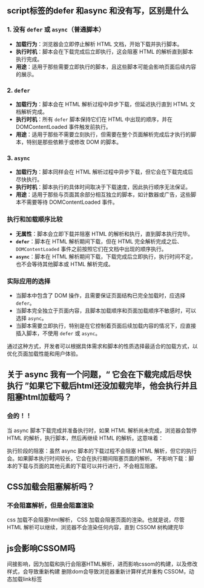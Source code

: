 ## script标签的defer 和async 和没有写，区别是什么

### 1. 没有 `defer` 或 `async`（普通脚本）

- **加载行为**：浏览器会立即停止解析 HTML 文档，开始下载并执行脚本。
- **执行时机**：脚本会在下载完成后立即执行，这会阻塞 HTML 的解析直到脚本执行完成。
- **用途**：适用于那些需要立即执行的脚本，且这些脚本可能会影响页面后续内容的展示。

### 2. `defer`

- **加载行为**：脚本会在 HTML 解析过程中异步下载，但延迟执行直到 HTML 文档解析完成。
- **执行时机**：所有 `defer` 脚本保持它们在 HTML 中出现的顺序，并在 DOMContentLoaded 事件触发前执行。
- **用途**：适用于那些不需要立刻执行，但需要在整个页面解析完成后才执行的脚本，特别是那些依赖于或修改 DOM 的脚本。

### 3. `async`

- **加载行为**：脚本同样会在 HTML 解析过程中异步下载，但它会在下载完成后尽快执行。
- **执行时机**：脚本执行的具体时间取决于下载速度，因此执行顺序无法保证。
- **用途**：适用于那些与页面其余部分相互独立的脚本，如计数器或广告，这些脚本不需要等待 DOMContentLoaded 事件。

### 执行和加载顺序比较

- **无属性**：脚本会立即下载并阻塞 HTML 的解析和执行，直到脚本执行完毕。
- **`defer`**：脚本在 HTML 解析期间下载，但在 HTML 完全解析完成之后、`DOMContentLoaded` 事件之前按照它们在文档中出现的顺序执行。
- **`async`**：脚本在 HTML 解析期间下载，下载完成后立即执行，执行时间不定，也不会等待其他脚本或 HTML 解析完成。

### 实际应用的选择

- 当脚本中包含了 DOM 操作，且需要保证页面结构已完全加载时，应选择 `defer`。
- 当脚本完全独立于页面内容，且脚本加载顺序和页面加载顺序不敏感时，可以选择 `async`。
- 当脚本需要立即执行，特别是在它控制着页面后续加载内容的情况下，应直接插入脚本，不使用 `defer` 或 `async`。

通过这种方式，开发者可以根据具体需求和脚本的性质选择最适合的加载方式，以优化页面加载性能和用户体验。

## 关于  async 我有一个问题，“ 它会在下载完成后尽快执行 ”如果它下载后html还没加载完毕，他会执行并且阻塞html加载吗？
### 会的！！
当 async 脚本下载完成并准备执行时，如果 HTML 解析尚未完成，浏览器会暂停 HTML 的解析，执行脚本，然后再继续 HTML 的解析。这意味着：

执行阶段的阻塞：虽然 async 脚本的下载过程不会阻塞 HTML 解析，但它的执行会。如果脚本执行时间较长，它会在执行期间阻塞页面的解析。
不影响下载：脚本的下载与页面的其他元素的下载可以并行进行，不会相互阻塞。

## CSS加载会阻塞解析吗？
### 不会阻塞解析，但是会阻塞渲染
css 加载不会阻塞html解析，
CSS 加载会阻塞页面的渲染。也就是说，尽管 HTML 解析可以继续，浏览器不会渲染任何内容，直到 CSSOM 树构建完毕

## js会影响CSSOM吗
间接影响，因为加载和执行会阻塞HTML解析，进而影响cssom的构建，以及修改样式，会导致重新构建
删除dom会导致浏览器重新计算样式并重构 CSSOM，动态加载link标签

